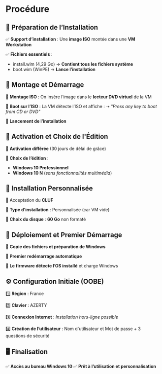 # Procédure

## **📂 Préparation de l’Installation**

✅ **Support d’installation** : Une **image ISO** montée dans une **VM Workstation**

✅ **Fichiers essentiels** :

- install.wim (4,29 Go) → **Contient tous les fichiers système**
- boot.wim (WinPE) → **Lance l’installation**



## **🔧 Montage et Démarrage**

🔹 **Montage ISO** : On insère l’image dans le **lecteur DVD virtuel** de la VM

🔹 **Boot sur l’ISO** : La VM détecte l’ISO et affiche : ➝ *"Press any key to boot from CD or DVD"*

🔹 **Lancement de l’installation**



## **🔑 Activation et Choix de l'Édition**

🔹 **Activation différée** (30 jours de délai de grâce)

🔹 **Choix de l’édition** :

- **Windows 10 Professionnel**
- **Windows 10 N** (*sans fonctionnalités multimédia*)



## **📜 Installation Personnalisée**

🔹 Acceptation du **CLUF**

🔹 **Type d’installation** : Personnalisée (car VM vide)

🔹 **Choix du disque** : **60 Go** non formaté



## **🔄 Déploiement et Premier Démarrage**

🔹 **Copie des fichiers et préparation de Windows**

🔹 **Premier redémarrage automatique**

🔹 **Le firmware détecte l’OS installé** et charge Windows



## **⚙️ Configuration Initiale (OOBE)**

1️⃣ **Région** : France 

2️⃣ **Clavier** : AZERTY 

3️⃣ **Connexion Internet** : *Installation hors-ligne possible*

4️⃣ **Création de l’utilisateur** : Nom d'utilisateur et Mot de passe + 3 questions de sécurité



## **🖥️ Finalisation**

✅ **Accès au bureau Windows 10** 
✅ **Prêt à l’utilisation et personnalisation**

